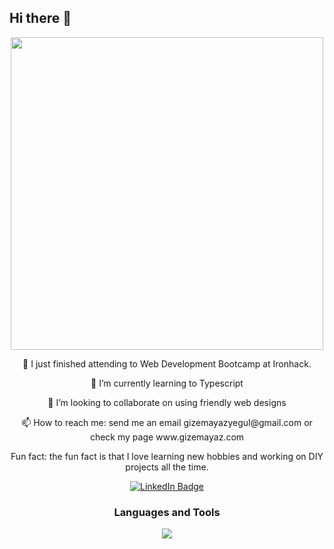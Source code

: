 
  <h2>Hi there 👋</h2>
<div id="header" align="center">
<img src="https://github.com/gizemayegul/gizemayegul/blob/main/gizmo.gif" width="500" height="500" />

</div>


<div align="center">

  <p> 🎯 I just finished attending to Web Development Bootcamp at Ironhack.</p>
  <p> 🌱 I’m currently learning to Typescript</p>
  <p> 👯 I’m looking to collaborate on using friendly web designs</p>
  <p> 📫 How to reach me: send me an email gizemayazyegul@gmail.com or check my page www.gizemayaz.com </p>
  <p> Fun fact: the fun fact is that I love learning new hobbies and working on DIY projects all the time.</p>

  <div id="badges">
  <a href="https://www.linkedin.com/in/gayazyegul/">
    <img src="https://img.shields.io/badge/LinkedIn-blue?style=for-the-badge&logo=linkedin&logoColor=white" alt="LinkedIn Badge"/>
  </a>
</div>
</div>



</div>



<div align="center">
  <h3>Languages and Tools</h3>
  <img src="https://skillicons.dev/icons?i=js,html,css,react,bootstrap,express,git,github,mongodb,nodejs,typescript,vite,vscode,"/>
</div>



